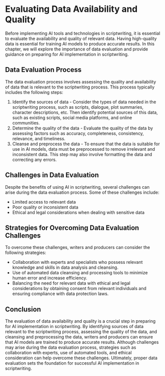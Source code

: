 Evaluating Data Availability and Quality
=====================================================================================================

Before implementing AI tools and technologies in scriptwriting, it is essential to evaluate the availability and quality of relevant data. Having high-quality data is essential for training AI models to produce accurate results. In this chapter, we will explore the importance of data evaluation and provide guidance on preparing for AI implementation in scriptwriting.

Data Evaluation Process
-----------------------

The data evaluation process involves assessing the quality and availability of data that is relevant to the scriptwriting process. This process typically includes the following steps:

1. Identify the sources of data - Consider the types of data needed in the scriptwriting process, such as scripts, dialogue, plot summaries, character descriptions, etc. Then identify potential sources of this data, such as existing scripts, social media platforms, and online communities.
2. Determine the quality of the data - Evaluate the quality of the data by assessing factors such as accuracy, completeness, consistency, relevance, and timeliness.
3. Cleanse and preprocess the data - To ensure that the data is suitable for use in AI models, data must be preprocessed to remove irrelevant and inconsistent data. This step may also involve formatting the data and correcting any errors.

Challenges in Data Evaluation
-----------------------------

Despite the benefits of using AI in scriptwriting, several challenges can arise during the data evaluation process. Some of these challenges include:

* Limited access to relevant data
* Poor quality or inconsistent data
* Ethical and legal considerations when dealing with sensitive data

Strategies for Overcoming Data Evaluation Challenges
----------------------------------------------------

To overcome these challenges, writers and producers can consider the following strategies:

* Collaboration with experts and specialists who possess relevant knowledge and skills in data analysis and cleansing.
* Use of automated data cleansing and processing tools to minimize human error and increase efficiency.
* Balancing the need for relevant data with ethical and legal considerations by obtaining consent from relevant individuals and ensuring compliance with data protection laws.

Conclusion
----------

The evaluation of data availability and quality is a crucial step in preparing for AI implementation in scriptwriting. By identifying sources of data relevant to the scriptwriting process, assessing the quality of the data, and cleansing and preprocessing the data, writers and producers can ensure that AI models are trained to produce accurate results. Although challenges may arise during the data evaluation process, strategies such as collaboration with experts, use of automated tools, and ethical consideration can help overcome these challenges. Ultimately, proper data evaluation sets the foundation for successful AI implementation in scriptwriting.
